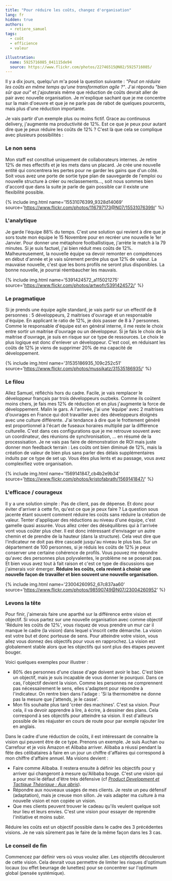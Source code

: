 ```yaml
---
title: "Pour réduire les coûts, changez d'organisation"
lang: fr
hidden: true
authors:
  - retiere_samuel
tags:
  - coût
  - efficience
  - valeur

illustration:
  name: 5925716085_041115de94
  source: https://www.flickr.com/photos/22746515@N02/5925716085/
---
```


Il y a dix jours, quelqu'un m'a posé la question suivante : _"Peut on réduire les coûts en même temps qu'une transformation agile ?"_. J'ai répondu _"bien sûr que oui"_ et j'ajouterais même que réduction de coûts devrait aller de pair avec nouvelle organisation. Je m'explique sachant que je me concentre sur la main d'oeuvre et que je ne parle pas de rabot de quelques pourcents, mais plus d'une réduction importante.

Je vais partir d'un exemple plus ou moins fictif. Grace au continuous delivery, j'augmente ma productivité de 12%. Est ce que je peux pour autant dire que je peux réduire les coûts de 12% ? C'est là que cela se complique avec plusieurs possibilités :

### Le non sens

Mon staff est constitué uniquement de collaborateurs internes. Je retire 12% de mes effectifs et je les mets dans un placard. Je crée une nouvelle entité qui concentrera les pertes pour ne garder les gains que d'un côté. Soit vous avez une porte de sortie type plan de sauvegarde de l'emploi ou nouvelle structure à créer ou reclassements..., soit nous sommes bien d'accord que dans la suite je parle de gain possible car il existe une flexibilité possible.

{% include img.html
    name='15531076399_9328d14069'
    source='https://www.flickr.com/photos/116797173@N07/15531076399/'
%}

### L'analytique

Je garde l'équipe 88% du temps. C'est une solution qui revient à dire que je sors toute mon équipe le 15 Novembre pour en recréer une nouvelle le 1er Janvier. Pour donner une métaphore footballistique, j'arrète le match à la 79 minutes. Si je suis factuel, j'ai bien réduit mes coûts de 12%. Malheureusement, la nouvelle équipe va devoir remonter en compétences en début d'année et je vais sûrement perdre plus que 12% de valeur. La mauvaise nouvelle, c'est que les bons profils ne seront plus disponibles. La bonne nouvelle, je pourrai réembaucher les mauvais.


{% include img.html
    name='5391424572_a115021275'
    source='https://www.flickr.com/photos/artwofr/5391424572/'
%}

### Le pragmatique

Si je prends une équipe agile standard, je vais partir sur un effectif de 8 personnes : 5 développeurs, 2 maitrises d'ouvrage et un responsable d'équipe. En applicant le ratio de 12%, je dois passer de 8 à 7 personnes. Comme le responsable d'équipe est en général interne, il me reste le choix entre sortir un maitrise d'ouvrage ou un développeur. Si je fais le choix de la maitrise d'ouvrage, je suis en risque sur ce type de ressources. Le choix le plus logique est donc d'enlever un développeur. C'est cool, en réduisant les coûts de 12% je viens de supprimer 20% de ma capacité de développement.

{% include img.html
    name='31535186935_109c252c51'
    source='https://www.flickr.com/photos/mussikatz/31535186935/'
%}

### Le filou

Allez Samuel, réfléchis hors du cadre. Facile, je vais remplacer le développeur français par trois développeurs ouzbeks. Comme ils coûtent moins chers, je fais mes 12% de réduction et en plus j'augmente la force de développement. Malin le gars. A l'arrivée, j'ai une 'équipe' avec 2 maitrises d'ouvrages en France qui doit travailler avec des développeurs éloignés avec une culture différente. J'ai tendance à dire que le frottement généré est proportionnel à l'écart de fuseaux horaires multiplié par la différence culturelle. C'est dans ces configurations que je me retrouve souvent avec un coordinateur, des réunions de synchronisation, ... en résumé de la processisation. Je ne vais pas faire de démonstration de ROI mais juste donner mon feedback terrain : Les coûts ont bien diminué de 12%, mais la création de valeur de bien plus sans parler des délais supplémentaires induits par ce type de set up. Vous êtes plus lents et au passage, vous avez complexifiez votre organisation.


{% include img.html
    name='1569141847_cb4b2e9b34'
    source='https://www.flickr.com/photos/kristofabrath/1569141847/'
%}

### L'efficace / courageux

Il y a une solution simple : Pas de client, pas de dépense. Et donc pour éviter d'arriver à cette fin, qu'est ce que je peux faire ? La question sous jacente étant souvent comment réduire les coûts sans réduire la création de valeur. Tenter d'appliquer des réductions au niveau d'une équipe, c'est gamelle quasi assurée. Vous allez créer des déséquilibres qui à l'arrivée vont vous coûter plus cher. Il est donc intéressant d'envisager un autre chemin et de prendre de la hauteur (dans la structure). Cela veut dire que l'indicateur ne doit pas être cascadé jusqu'au niveau le plus bas. Sur un département de 100 personnes, si je réduis les coûts de 12% je peux conserver une certaine cohérence de profils. Vous pouvez me répondre qu'avec des personnes plus polyvalentes, le problème ne se poserait pas. Et bien vous avez tout à fait raison et c'est ce type de discussions que j'aimerais voir émerger. **Réduire les coûts, cela revient à choisir une nouvelle façon de travailler et bien souvent une nouvelle organisation.**

{% include img.html
    name='23004260952_67c837aa60'
    source='https://www.flickr.com/photos/98590749@N07/23004260952'
%}

### Levons la tête

Pour finir, j'aimerais faire une aparthé sur la différence entre vision et objectif. Si vous partez sur une nouvelle organisation avec comme objectif 'Réduire les coûts de 12%', vous risquez de vous prendre un mur car il manque le cadre (la vision) dans lequel s'inscrit cette démarche. La vision est votre but et donc porteuse de sens. Pour atteindre votre vision, vous allez vous donnez des objectifs pour vous en rapprochez. La vision est globalement stable alors que les objectifs qui sont plus des étapes peuvent bouger.

Voici quelques exemples pour illustrer :

- 80% des personnes d'une classe d'age doivent avoir le bac. C'est bien un objectif, mais je suis incapable de vous donner le pourquoi. Dans ce cas, l'objectif devient la vision. Comme les personnes ne comprennent pas nécessairement le sens, elles s'adaptent pour répondre à l'indicateur. On rentre bien dans l'adage : 'Si la thermomètre ne donne pas la mesure que j'attends, je le casse'.
- Mon fils souhaite plus tard 'créer des machines'. C'est sa vision. Pour cela, il va devoir apprendre à lire, à écrire, à dessiner des plans. Cela correspond à ses objectifs pour atteindre sa vision. Il est d'ailleurs possible de les réajuster en cours de route pour par exmple rajouter lire en anglais.

Dans le cadre d'une réduction de coûts, il est intéressant de connaitre la vision qui peuvent être de ce type. Prenons un exemple. Je suis Auchan ou Carrefour et je vois Amazon et Alibaba arriver. Alibaba a réussi pendant la fête des célibataires à faire en un jour un chiffre d'affaires qui correspond à mon chiffre d'affaire annuel. Ma visions devient :

-  Faire comme Alibaba. Il restera ensuite à définir les objectifs pour y arriver qui changeront à mesure qu'Alibaba bouge. C'est une vision qui a pour moi le défaut d'être très défensive (cf [_Product Development et Tactique Théorique : Aux abris_]).
- Répondre aux nouveaux usages de mes clients. Je reste un peu défensif (adaptation), mais je creuse mon sillon. Je vais adapter ma culture à ma nouvelle vision et non copiée un vision.
- Que mes clients peuvent trouver le cadeau qu'ils veulent quelque soit leur lieu et leurs envies. C'est une vision pour essayer de reprendre l'initiative et moins subir.

Réduire les coûts est un objectif possible dans le cadre des 3 précédentes visions. Je ne vais sûrement pas le faire de la même façon dans les 3 cas.

### Le conseil de fin

Commencez par définir vers où vous voulez aller. Les objectifs découleront de cette vision. Cela devrait vous permettre de limiter les risques d'optimum locaux (ou effet beurrage de lunettes) pour se concentrer sur l'optimum global (pensée systémique).

[_Product Development et Tactique Théorique : Aux abris_]: /articles/2017/01/25/tactique_theorique_defense.html
